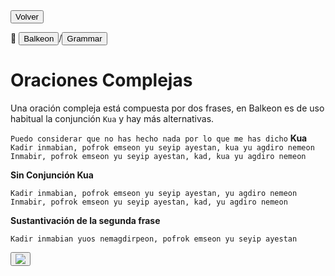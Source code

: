 <button class="button-82-pushable" role="button" onclick="history.back()">
  <span class="button-82-shadow"></span>
  <span class="button-82-edge"></span>
  <span class="button-82-front text">
  Volver
 </span> </button>

📂 <button class="button-16" role="button" onclick="location.href='../../index'">Balkeon</button>/<button class="button-16" role="button" onclick="location.href='../index'">Grammar</button>

# Oraciones Complejas

Una oración compleja está compuesta por dos frases, en Balkeon es de uso habitual la conjunción `Kua` y hay más alternativas.

`Puedo considerar que no has hecho nada por lo que me has dicho`
**Kua**
`Kadir inmabian, pofrok emseon yu seyip ayestan, kua yu agdiro nemeon`
`Inmabir, pofrok emseon yu seyip ayestan, kad, kua yu agdiro nemeon`

**Sin Conjunción Kua**

`Kadir inmabian, pofrok emseon yu seyip ayestan, yu agdiro nemeon`
`Inmabir, pofrok emseon yu seyip ayestan, kad, yu agdiro nemeon`

**Sustantivación de la segunda frase**

`Kadir inmabian yuos nemagdirpeon, pofrok emseon yu seyip ayestan`

<button class="button-17" role="button" onclick="langRedirect('es')"><img src="https://img.icons8.com/?size=35&id=95094&format=png&color=000000"/></button> 
